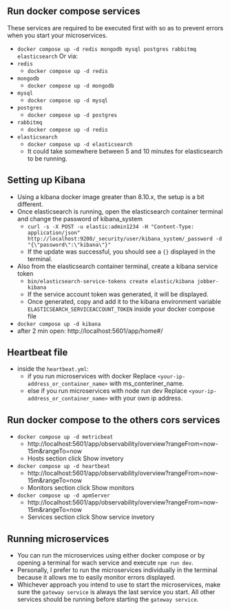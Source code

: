 ## Run docker compose services
These services are required to be executed first with so as to prevent errors when you start your microservices.
* `docker compose up -d redis mongodb mysql postgres rabbitmq elasticsearch`
Or via:
* `redis`
  * `docker compose up -d redis`
* `mongodb`
  * `docker compose up -d mongodb`
* `mysql`
  * `docker compose up -d mysql`
* `postgres`
  * `docker compose up -d postgres`
* `rabbitmq`
  * `docker compose up -d redis`
* `elasticsearch`
  * `docker compose up -d elasticsearch`
  * It could take somewhere between 5 and 10 minutes for elasticsearch to be running.

## Setting up Kibana
* Using a kibana docker image greater than 8.10.x, the setup is a bit different.
* Once elasticsearch is running, open the elasticsearch container terminal and change the password of kibana_system
  * `curl -s -X POST -u elastic:admin1234 -H "Content-Type: application/json" http://localhost:9200/_security/user/kibana_system/_password -d "{\"password\":\"kibana\"}"`
  * If the update was successful, you should see a `{}` displayed in the terminal.
* Also from the elasticsearch container terminal, create a kibana service token
  * `bin/elasticsearch-service-tokens create elastic/kibana jobber-kibana`
  * If the service account token was generated, it will be displayed.
  * Once generated, copy and add it to the kibana environment variable `ELASTICSEARCH_SERVICEACCOUNT_TOKEN` inside your docker compose file
* `docker compose up -d kibana`
* after 2 min open: http://localhost:5601/app/home#/

## Heartbeat file
* inside the `heartbeat.yml`:
  * if you run microservices with docker Replace `<your-ip-address_or_container_name>` with ms_conteriner_name.
  * else if you run microservices with node run dev Replace `<your-ip-address_or_container_name>` with your own ip address.

## Run docker compose to the others cors services
* `docker compose up -d metricbeat`
  * http://localhost:5601/app/observability/overview?rangeFrom=now-15m&rangeTo=now
  * Hosts section click Show invetory
* `docker compose up -d heartbeat`
  * http://localhost:5601/app/observability/overview?rangeFrom=now-15m&rangeTo=now
  * Monitors section click Show monitors
* `docker compose up -d apmServer`
  * http://localhost:5601/app/observability/overview?rangeFrom=now-15m&rangeTo=now
  * Services section click Show service invetory

## Running microservices
* You can run the microservices using either docker compose or by opening a terminal for wach service and execute `npm run dev`.
* Personally, I prefer to run the microservices individually in the terminal because it allows me to easily monitor errors displayed.
* Whichever approach you intend to use to start the microservices, make sure the `gateway service` is always the last service you start. All other services should be running before starting the `gateway service`.

